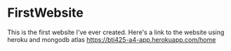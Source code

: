 # FirstWebsite
This is the first website I've ever created.
Here's a link to the website using heroku and mongodb atlas
https://bti425-a4-app.herokuapp.com/home
